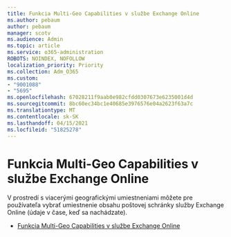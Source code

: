 ```yaml
---
title: Funkcia Multi-Geo Capabilities v službe Exchange Online
ms.author: pebaum
author: pebaum
manager: scotv
ms.audience: Admin
ms.topic: article
ms.service: o365-administration
ROBOTS: NOINDEX, NOFOLLOW
localization_priority: Priority
ms.collection: Adm_O365
ms.custom:
- "9001088"
- "5695"
ms.openlocfilehash: 67028211f9aab0e982cfdd0307673e6235001d4d
ms.sourcegitcommit: 8bc60ec34bc1e40685e3976576e04a2623f63a7c
ms.translationtype: MT
ms.contentlocale: sk-SK
ms.lasthandoff: 04/15/2021
ms.locfileid: "51825278"
---
```

# <a name="multi-geo-capabilities-in-exchange-online"></a>Funkcia Multi-Geo Capabilities v službe Exchange Online

V prostredí s viacerými geografickými umiestneniami môžete pre používateľa vybrať umiestnenie obsahu poštovej schránky služby Exchange Online (údaje v čase, keď sa nachádzate).
- [Funkcia Multi-Geo Capabilities v službe Exchange Online](https://docs.microsoft.com/office365/enterprise/multi-geo-capabilities-in-exchange-online)
